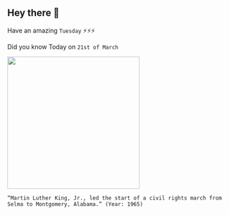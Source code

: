 ## Hey there 👋
Have an amazing `Tuesday` ⚡⚡⚡

Did you know Today on `21st of March`
 
 [<img src="https://www.aclualabama.org/sites/default/files/styles/featured_image_mobile_480x319/public/field_image/we_march_with_selma_cph.3c35695.jpg?itok=HsBOJ5sL" width="300" />](https://kinginstitute.stanford.edu/encyclopedia/selma-montgomery-march) 
 ```
“Martin Luther King, Jr., led the start of a civil rights march from Selma to Montgomery, Alabama.” (Year: 1965)
```
